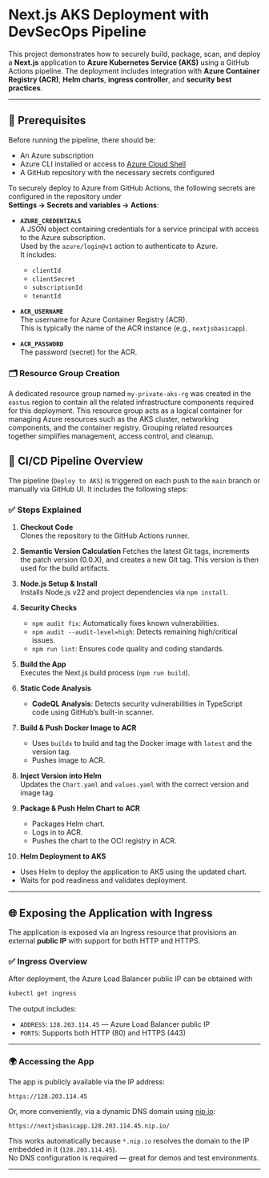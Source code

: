 # Next.js AKS Deployment with DevSecOps Pipeline

This project demonstrates how to securely build, package, scan, and deploy a **Next.js** application to **Azure Kubernetes Service (AKS)** using a GitHub Actions pipeline. The deployment includes integration with **Azure Container Registry (ACR)**, **Helm charts**, **ingress controller**, and **security best practices**.

---

## 📌 Prerequisites

Before running the pipeline, there should be:

- An Azure subscription  
- Azure CLI installed or access to [Azure Cloud Shell](https://shell.azure.com)  
- A GitHub repository with the necessary secrets configured  

To securely deploy to Azure from GitHub Actions, the following secrets are configured in the repository under  
**Settings → Secrets and variables → Actions**:

- **`AZURE_CREDENTIALS`**  
  A JSON object containing credentials for a service principal with access to the Azure subscription.  
  Used by the `azure/login@v1` action to authenticate to Azure.  
  It includes:
  - `clientId`
  - `clientSecret`
  - `subscriptionId`
  - `tenantId`

- **`ACR_USERNAME`**  
  The username for Azure Container Registry (ACR).  
  This is typically the name of the ACR instance (e.g., `nextjsbasicapp`).

- **`ACR_PASSWORD`**  
  The password (secret) for the ACR.

### 🗂️ Resource Group Creation

A dedicated resource group named `my-private-aks-rg` was created in the `eastus` region to contain all the related infrastructure components required for this deployment. This resource group acts as a logical container for managing Azure resources such as the AKS cluster, networking components, and the container registry. Grouping related resources together simplifies management, access control, and cleanup.


## 🚀 CI/CD Pipeline Overview

The pipeline (`Deploy to AKS`) is triggered on each push to the `main` branch or manually via GitHub UI. It includes the following steps:

### ✅ Steps Explained

1. **Checkout Code**  
   Clones the repository to the GitHub Actions runner.

2. **Semantic Version Calculation**
   Fetches the latest Git tags, increments the patch version (0.0.X), and creates a new Git tag. This version is then used for the build artifacts.

3. **Node.js Setup & Install**  
   Installs Node.js v22 and project dependencies via `npm install`.

4. **Security Checks**  
   - `npm audit fix`: Automatically fixes known vulnerabilities.
   - `npm audit --audit-level=high`: Detects remaining high/critical issues.
   - `npm run lint`: Ensures code quality and coding standards.

5. **Build the App**  
   Executes the Next.js build process (`npm run build`).

6. **Static Code Analysis**  
   - **CodeQL Analysis**: Detects security vulnerabilities in TypeScript code using GitHub’s built-in scanner.

7. **Build & Push Docker Image to ACR**  
   - Uses `buildx` to build and tag the Docker image with `latest` and the version tag.
   - Pushes image to ACR.

8. **Inject Version into Helm**  
   Updates the `Chart.yaml` and `values.yaml` with the correct version and image tag.

9. **Package & Push Helm Chart to ACR**  
   - Packages Helm chart.
   - Logs in to ACR.
   - Pushes the chart to the OCI registry in ACR.

10. **Helm Deployment to AKS**  
   - Uses Helm to deploy the application to AKS using the updated chart.
   - Waits for pod readiness and validates deployment.

---

## 🌐 Exposing the Application with Ingress

The application is exposed via an Ingress resource that provisions an external **public IP** with support for both HTTP and HTTPS.

### ✅ Ingress Overview

After deployment, the Azure Load Balancer public IP can be obtained with

```bash
kubectl get ingress
```

The output includes:
- `ADDRESS`: `128.203.114.45` — Azure Load Balancer public IP
- `PORTS`: Supports both HTTP (80) and HTTPS (443)

---

### 🌍 Accessing the App

The app is publicly available via the IP address:

```
https://128.203.114.45
```

Or, more conveniently, via a dynamic DNS domain using [nip.io](https://nip.io):

```
https://nextjsbasicapp.128.203.114.45.nip.io/
```

This works automatically because `*.nip.io` resolves the domain to the IP embedded in it (`128.203.114.45`).  
No DNS configuration is required — great for demos and test environments.

---
